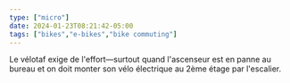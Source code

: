```yaml
---
type: ["micro"]
date: 2024-01-23T08:21:42-05:00
tags: ["bikes","e-bikes","bike commuting"]
---
```

Le vélotaf exige de l'effort—surtout quand l'ascenseur est en panne au bureau et on doit monter son vélo électrique au 2ème étage par l'escalier.
